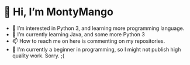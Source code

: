 # 👋 Hi, I’m MontyMango


- 👀 I’m interested in Python 3, and learning more programming language.
- 🌱 I’m currently learning Java, and some more Python 3
- 📫 How to reach me on here is commenting on my repositories.
- 📙 I'm currently a beginner in programming, so I might not publish high quality work. Sorry. ;(

<!--
- 💞️ I’m looking to collaborate on nothing right now...

MontyMango/MontyMango is a ✨ special ✨ repository because its `README.md` (this file) appears on your GitHub profile.
You can click the Preview link to take a look at your changes.
--->
